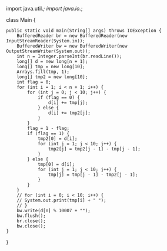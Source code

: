 import java.util.*;
import java.io.*;

class Main {

    public static void main(String[] args) throws IOException {
        BufferedReader br = new BufferedReader(new InputStreamReader(System.in));
        BufferedWriter bw = new BufferedWriter(new OutputStreamWriter(System.out));
        int n = Integer.parseInt(br.readLine());
        long[] d = new long[n + 1];
        long[] tmp = new long[10];
        Arrays.fill(tmp, 1);
        long[] tmp2 = new long[10];
        int flag = 0;
        for (int i = 1; i < n + 1; i++) {
            for (int j = 0; j < 10; j++) {
                if (flag == 0) {
                    d[i] += tmp[j];
                } else {
                    d[i] += tmp2[j];
                }
            }
            flag = 1 - flag;
            if (flag == 1) {
                tmp2[0] = d[i];
                for (int j = 1; j < 10; j++) {
                    tmp2[j] = tmp2[j - 1] - tmp[j - 1];
                }
            } else {
                tmp[0] = d[i];
                for (int j = 1; j < 10; j++) {
                    tmp[j] = tmp[j - 1] - tmp2[j - 1];
                }
            }
        }
        // for (int i = 0; i < 10; i++) {
        // System.out.print(tmp[i] + " ");
        // }
        bw.write(d[n] % 10007 + "");
        bw.flush();
        br.close();
        bw.close();
    }
}